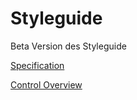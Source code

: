 # Styleguide
Beta Version des Styleguide

[Specification](Specification/index.html)

[Control Overview](Control%20Overview/index.html)
